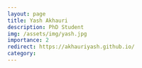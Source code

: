 ```yaml
---
layout: page
title: Yash Akhauri
description: PhD Student
img: /assets/img/yash.jpg
importance: 2
redirect: https://akhauriyash.github.io/
category: 
---
```

